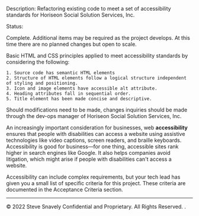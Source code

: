 Description: 
Refactoring existing code to meet a set of accessibility standards for Horiseon Social Solution Services, Inc.

Status: 

Complete. 
Additional items may be required as the project develops. At this time there are no planned changes but open to scale.

Basic HTML and CSS principles applied to meet accessibility standards by considering the following:

    1. Source code has semantic HTML elements
    2. Structure of HTML elements follow a logical structure independent of styling and positioning.
    3. Icon and image elements have accessible alt attribute.
    4. Heading attributes fall in sequential order.
    5. Title element has been made concise and descriptive.

Should modifications need to be made, changes inquiries should be made through the dev-ops manager of Horiseon Social Solution Services, Inc.

An increasingly important consideration for businesses, web **accessibility** ensures that people with disabilities can access a website using assistive technologies like video captions, screen readers, and braille keyboards. Accessibility is good for business&mdash;for one thing, accessible sites rank higher in search engines like Google. It also helps companies avoid litigation, which might arise if people with disabilities can't access a website.

Accessibility can include complex requirements, but your tech lead has given you a small list of specific criteria for this project. These criteria are documented in the Acceptance Criteria section.


---
© 2022 Steve Snavely Confidential and Proprietary. All Rights Reserved.
.
